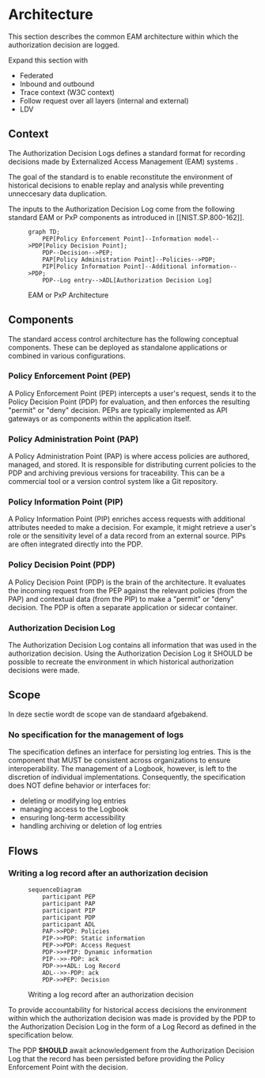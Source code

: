 # Architecture

This section describes the common EAM architecture within which the authorization decision are logged.

Expand this section with

- Federated
- Inbound and outbound
- Trace context (W3C context)
- Follow request over all layers (internal and external)
- LDV

## Context

The Authorization Decision Logs defines a standard format for recording decisions made by Externalized Access Management (EAM) systems .

The goal of the standard is to enable reconstitute the environment of historical decisions to enable replay and analysis while preventing unneccesary data duplication.

The inputs to the Authorization Decision Log come from the following standard EAM or PxP components as introduced in [[NIST.SP.800-162]].

<figure>

```mermaid
graph TD;
    PEP[Policy Enforcement Point]--Information model-->PDP[Policy Decision Point];
    PDP--Decision-->PEP;
    PAP[Policy Administration Point]--Policies-->PDP;
    PIP[Policy Information Point]--Additional information-->PDP;
    PDP--Log entry-->ADL[Authorization Decision Log]
```
<figcaption>EAM or PxP Architecture</figcaption>
</figure>

## Components

The standard access control architecture has the following conceptual components. These can be deployed as standalone applications or combined in various configurations.

### Policy Enforcement Point (PEP)

A Policy Enforcement Point (PEP) intercepts a user's request, sends it to the Policy Decision Point (PDP) for evaluation, and then enforces the resulting "permit" or "deny" decision. PEPs are typically implemented as API gateways or as components within the application itself.

### Policy Administration Point (PAP)

A Policy Administration Point (PAP) is where access policies are authored, managed, and stored. It is responsible for distributing current policies to the PDP and archiving previous versions for traceability. This can be a commercial tool or a version control system like a Git repository.

### Policy Information Point (PIP)

A Policy Information Point (PIP) enriches access requests with additional attributes needed to make a decision. For example, it might retrieve a user's role or the sensitivity level of a data record from an external source. PIPs are often integrated directly into the PDP.

### Policy Decision Point (PDP)

A Policy Decision Point (PDP) is the brain of the architecture. It evaluates the incoming request from the PEP against the relevant policies (from the PAP) and contextual data (from the PIP) to make a "permit" or "deny" decision. The PDP is often a separate application or sidecar container.

### Authorization Decision Log

The Authorization Decision Log contains all information that was used in the authorization decision. Using the Authorization Decision Log it SHOULD be possible to recreate the environment in which historical authorization decisions were made.  

## Scope

In deze sectie wordt de scope van de standaard afgebakend.

### No specification for the management of logs
The specification defines an interface for persisting log entries. This is the component that MUST be consistent across organizations to ensure interoperability. The management of a Logbook, however, is left to the discretion of individual implementations.
Consequently, the specification does NOT define behavior or interfaces for:
- deleting or modifying log entries
- managing access to the Logbook
- ensuring long-term accessibility
- handling archiving or deletion of log entries

## Flows

### Writing a log record after an authorization decision

<figure>

```mermaid
sequenceDiagram
    participant PEP
    participant PAP
    participant PIP
    participant PDP
    participant ADL
    PAP->>PDP: Policies
    PIP->>PDP: Static information
    PEP->>PDP: Access Request
    PDP->>+PIP: Dynamic information
    PIP-->>-PDP: ack
    PDP->>+ADL: Log Record
    ADL-->>-PDP: ack
    PDP->>PEP: Decision
```

<figcaption>Writing a log record after an authorization decision</figcaption>
</figure>

To provide accountability for historical access decisions the environment within which the authorization decision was made is provided by the PDP to the Authorization Decision Log in the form of a Log Record as defined in the specification below. 

The PDP **SHOULD** await acknowledgement from the Authorization Decision Log that the record has been persisted before providing the Policy Enforcement Point with the decision.